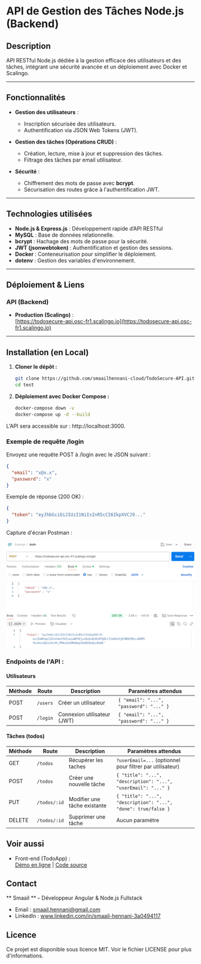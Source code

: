 # API de Gestion des Tâches Node.js (Backend)

## Description
API RESTful Node.js dédiée à la gestion efficace des utilisateurs et des tâches, intégrant une sécurité avancée et un déploiement avec Docker et Scalingo.

---

## **Fonctionnalités**
- **Gestion des utilisateurs** :
  - Inscription sécurisée des utilisateurs.
  - Authentification via JSON Web Tokens (JWT).

- **Gestion des tâches (Opérations CRUD)** :
  - Création, lecture, mise à jour et suppression des tâches.
  - Filtrage des tâches par email utilisateur.

- **Sécurité** :
  - Chiffrement des mots de passe avec **bcrypt**.
  - Sécurisation des routes grâce à l'authentification JWT.

---

## **Technologies utilisées**
- **Node.js & Express.js** : Développement rapide d’API RESTful
- **MySQL** : Base de données relationnelle.
- **bcrypt** : Hachage des mots de passe pour la sécurité.
- **JWT (jsonwebtoken)** : Authentification et gestion des sessions.
- **Docker** : Conteneurisation pour simplifier le déploiement.
- **dotenv** : Gestion des variables d'environnement.

---

## Déploiement & Liens

### API (Backend)
- **Production (Scalingo)** :  
  [https://todosecure-api.osc-fr1.scalingo.io](https://todosecure-api.osc-fr1.scalingo.io)  

---

## Installation (en Local)

1. **Cloner le dépôt :**
   ```bash
   git clone https://github.com/smaailhennani-cloud/TodoSecure-API.git
   cd test
   ```

2. **Déploiement avec Docker Compose  :**  
   ```bash
   docker-compose down -v   
   docker-compose up -d --build 
   ```
L'API sera accessible sur : http://localhost:3000.

### Exemple de requête /login

Envoyez une requête POST à /login avec le JSON suivant :

```json
{
  "email": "x@x.x",
  "password": "x"
}
```
Exemple de réponse (200 OK) :
```json
{
  "token": "eyJhbGciOiJIUzI1NiIsInR5cCI6IkpXVCJ9..."
}
```

Capture d'écran Postman :   

![Requête d'authentification](./docs/images/capture_postman.png)


### Endpoints de l'API : 


#### Utilisateurs

| Méthode | Route                | Description                   | Paramètres attendus
|---------|----------------------|-------------------------------|-------------------------
| POST    | `/users`             | Créer un utilisateur          | `{ "email": "...", "password": "..." }`
| POST    | `/login`             | Connexion utilisateur (JWT)   | `{ "email": "...", "password": "..." }`


#### Tâches (todos)

| Méthode | Route                | Description                   | Paramètres attendus
|---------|----------------------|-------------------------------|-------------------------
| GET     | `/todos`             | Récupérer les taches          | `?userEmail=...` (optionnel pour filtrer par utilisateur)    
| POST    | `/todos`             | Créer une nouvelle tâche      | `{ "title": "...", "description": "...", "userEmail": "..." }`   
| PUT     | `/todos/:id`         | Modifier une tâche existante  | `{ "title": "...", "description": "...", "done": true/false }`     
| DELETE  | `/todos/:id`         | Supprimer une tâche           | Aucun paramètre


## Voir aussi
- Front-end (TodoApp) :  
[Démo en ligne](https://smaail-hennani.github.io/todoApp/login) | [Code source](https://github.com/smaail-hennani/todoApp/tree/finalAPP)  

## Contact
** Smaail ** – Développeur Angular & Node.js Fullstack
- Email : smaail.hennani@gmail.com
- LinkedIn : www.linkedin.com/in/smaail-hennani-3a0494117

## Licence
Ce projet est disponible sous licence MIT. Voir le fichier LICENSE pour plus d'informations.

